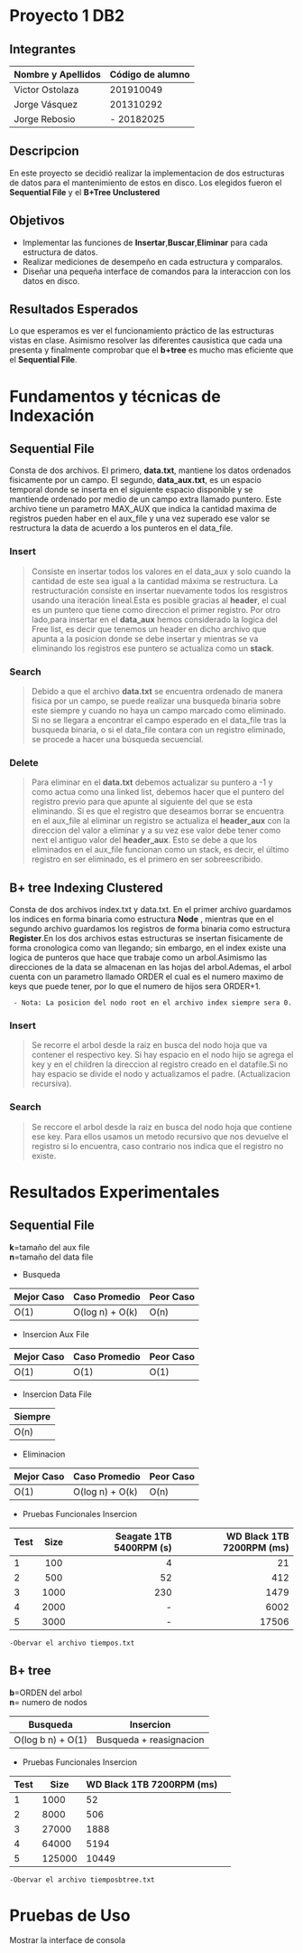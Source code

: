 # Proyecto 1 DB2


## Integrantes

| Nombre y Apellidos | Código de alumno |
|-|-|
|Victor Ostolaza | 201910049 |
|Jorge Vásquez	| 201310292 |
|Jorge Rebosio | - 20182025|


## Descripcion

En este proyecto se decidió realizar la implementacion de dos estructuras de datos para el mantenimiento de estos en disco. Los elegidos fueron el **Sequential File** y el **B+Tree Unclustered**


## Objetivos

- Implementar las funciones de **Insertar**,**Buscar**,**Eliminar** para cada estructura de datos. 
- Realizar mediciones de desempeño en cada estructura y comparalos.
- Diseñar una pequeña interface de comandos para la interaccion con los datos en disco.


## Resultados Esperados

Lo que esperamos es ver el funcionamiento práctico de las estructuras vistas en clase. Asimismo resolver las diferentes causistica que cada una presenta y finalmente comprobar que el **b+tree** es mucho mas eficiente que el **Sequential File**.

# Fundamentos y técnicas de Indexación


## Sequential File

Consta de dos archivos. El primero, **data.txt**, mantiene los datos ordenados fisicamente por un campo. El segundo, **data_aux.txt**, es un espacio temporal donde se inserta en el siguiente espacio disponible y se mantiende ordenado por medio de un campo extra llamado puntero. Este archivo tiene un parametro MAX_AUX que indica la cantidad maxima de registros pueden haber en el aux_file y una vez superado ese valor se restructura la data de acuerdo a los punteros en el data_file.


### Insert

>Consiste en insertar todos los valores en el data_aux y solo cuando la cantidad de este sea igual a la cantidad máxima se restructura. La restructuración consiste en insertar nuevamente todos los resgistros usando una iteración lineal.Esta es posible gracias al **header**, el cual es un puntero que tiene como direccion el primer registro. Por otro lado,para insertar en el **data_aux** hemos considerado la logica del Free list, es decir que tenemos un header en dicho archivo que apunta a la posicion donde se debe insertar y mientras se va eliminando los registros ese puntero se actualiza como un **stack**.

### Search

>Debido a que el archivo **data.txt** se encuentra ordenado de manera fisica por un campo, se puede realizar una busqueda binaria sobre este siempre y cuando no haya un campo marcado como eliminado. Si no se llegara a encontrar el campo esperado en el data_file tras la busqueda binaria, o si el data_file contara con un registro eliminado, se procede a hacer una búsqueda secuencial.
 

### Delete

> Para eliminar en el **data.txt** debemos actualizar su puntero a -1 y como actua como una linked list, debemos hacer que el puntero del registro previo para que apunte al siguiente del que se esta eliminando. Si es que el registro que deseamos borrar se encuentra en el aux_file al eliminar un registro  se actualiza el **header_aux** con la direccion del valor a eliminar y a su vez ese valor debe tener como next el antiguo valor del **header_aux**. Esto se debe a que los eliminados en el aux_file funcionan como un stack, es decir, el último registro en ser eliminado, es el primero en ser sobreescribido.

## B+ tree Indexing Clustered 

Consta de dos archivos index.txt y data.txt. En el primer archivo guardamos los indices en forma binaria como estructura **Node** , mientras que en el segundo archivo guardamos los registros de forma binaria como estructura **Register**.En los dos archivos estas estructuras se insertan fisicamente de forma cronologica como van llegando; sin embargo, en el index existe una logica de punteros que hace que trabaje como un arbol.Asimismo las direcciones de la data se almacenan en las hojas del arbol.Ademas, el arbol cuenta con un parametro llamado ORDER el cual es el numero maximo de keys que puede tener, por lo que el numero de hijos sera ORDER+1.

     - Nota: La posicion del nodo root en el archivo index siempre sera 0.


### Insert
> Se recorre el arbol desde la raiz en busca del nodo hoja que va contener el respectivo key. Si hay espacio en el nodo hijo se agrega el key y en el children la direccion al registro creado en el datafile.Si no hay espacio se divide el nodo y actualizamos el padre. (Actualizacion recursiva).
>


### Search

> Se reccore el arbol desde la raiz en busca del nodo hoja que contiene ese key. Para ellos usamos un metodo recursivo que nos devuelve el registro si lo encuentra, caso contrario nos indica que el registro no existe.


<!-- ### Delete

> All your files and folders are presented as a tree in the file explorer. You can switch from one to another by clicking a file in the tree. -->



# Resultados Experimentales

## Sequential File

**k**=tamaño del aux file
<br>
**n**=tamaño del data file


- Busqueda

Mejor Caso  | Caso Promedio | Peor Caso
------------- | ------------- | -------------
O(1)  | O(log n) + O(k)  | O(n)

- Insercion Aux File


Mejor Caso  | Caso Promedio | Peor Caso
------------- | ------------- | -------------
O(1)  | O(1)  | O(1)


- Insercion Data File

Siempre  |
------------- |
O(n)	|


- Eliminacion

Mejor Caso  | Caso Promedio | Peor Caso
------------- | ------------- | -------------
O(1) | O(log n) + O(k)  | O(n)


- Pruebas Funcionales Insercion

| Test  | Size  |Seagate 1TB 5400RPM (s)|WD Black 1TB 7200RPM (ms) |
| :------------ |:---------------:| -----:| ------:|
| 1     | 100 | 4 | 21 |
| 2      | 500        |   52 |	412 |
| 3 | 1000        |    230 |	1479 |
| 4| 2000 | - | 6002 |
| 5 | 3000 | - | 17506|

	-Obervar el archivo tiempos.txt



## B+ tree 

**b**=ORDEN del arbol
<br>
**n**= numero de nodos

Busqueda       	|     Insercion
------------- 	| ------------- 
 O(log b n) + O(1)   | Busqueda + reasignacion


 - Pruebas Funcionales Insercion

| Test  	| Size  	|WD Black 1TB 7200RPM (ms) 	|	|
--------------- |---------------| ------------------------------| ------|
| 1     	| 1000 		| 52 				|	|
| 2      	| 8000 		| 506 				|	|
| 3 		| 27000 	| 1888 				|	|
| 4		| 64000 	| 5194 				|	|
| 5 		| 125000 	| 10449 			|	|

	-Obervar el archivo tiemposbtree.txt


# Pruebas de Uso

Mostrar la interface de consola


